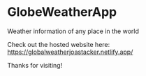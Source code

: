 # GlobeWeatherApp
Weather information of any place in the world

Check out the hosted website here: 
https://globalweatherjoastacker.netlify.app/

Thanks for visiting!
